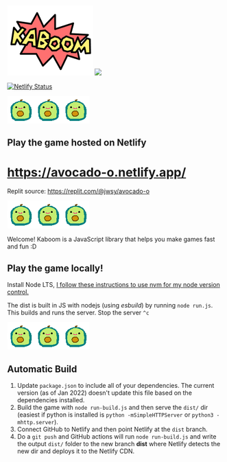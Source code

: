 ![kaboom](learn/kaboom.png) <img src="https://www.netlify.com/v3/img/components/logomark.png" height="160px">

[![Netlify Status](https://api.netlify.com/api/v1/badges/3780e935-7729-4b5d-92aa-d641286295e7/deploy-status)](https://app.netlify.com/sites/avocado-o/deploys)

![avocado](avocado-icon.png)![avocado](avocado-icon.png)![avocado](avocado-icon.png)

## Play the game hosted on Netlify
# https://avocado-o.netlify.app/

Replit source: https://replit.com/@jwsy/avocado-o

![avocado](avocado-icon.png)![avocado](avocado-icon.png)![avocado](avocado-icon.png)

Welcome! Kaboom is a JavaScript library that helps you make games fast and fun :D

Play the game locally!
----------------------
Install Node LTS, [I follow these instructions to use nvm for my node version control.](https://heynode.com/tutorial/install-nodejs-locally-nvm/)

The dist is built in JS with nodejs (using *esbuild*) by running `node run.js`. This builds and runs the server. Stop the server `^c`

![avocado](avocado-icon.png)![avocado](avocado-icon.png)![avocado](avocado-icon.png)

Automatic Build
---------------
1. Update `package.json` to include all of your dependencies. The current version (as of Jan 2022) doesn't update this file based on the dependencies installed.
1. Build the game with `node run-build.js` and then serve the `dist/` dir (easiest if python is installed is `python -mSimpleHTTPServer` or `python3 -mhttp.server`). 
1. Connect GitHub to Netlify and then point Netlify at the `dist` branch.
1. Do a `git push` and GitHub actions will run `node run-build.js` and write the output `dist/` folder to the new branch **dist** where Netlify detects the new dir and deploys it to the Netlify CDN.
